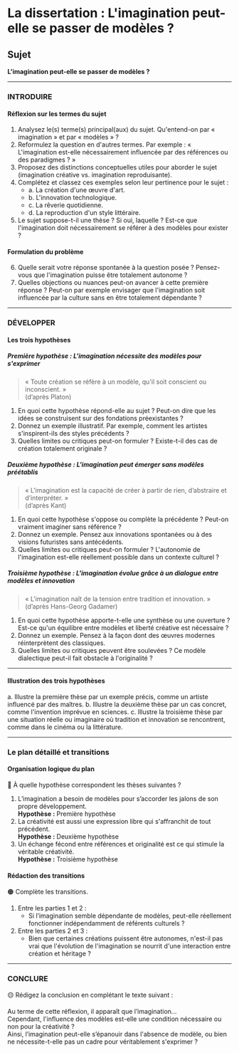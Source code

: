 # La dissertation : L'imagination peut-elle se passer de modèles ?

## Sujet
**L'imagination peut-elle se passer de modèles ?**

---

### INTRODUIRE

#### Réflexion sur les termes du sujet

1. Analysez le(s) terme(s) principal(aux) du sujet. Qu'entend-on par « imagination » et par « modèles » ?
2. Reformulez la question en d'autres termes. Par exemple : « L'imagination est-elle nécessairement influencée par des références ou des paradigmes ? »
3. Proposez des distinctions conceptuelles utiles pour aborder le sujet (imagination créative vs. imagination reproduisante).
4. Complétez et classez ces exemples selon leur pertinence pour le sujet :
   - a. La création d'une œuvre d'art.
   - b. L'innovation technologique.
   - c. La rêverie quotidienne.
   - d. La reproduction d'un style littéraire.
5. Le sujet suppose-t-il une thèse ? Si oui, laquelle ? Est-ce que l'imagination doit nécessairement se référer à des modèles pour exister ?

#### Formulation du problème

6. Quelle serait votre réponse spontanée à la question posée ? Pensez-vous que l'imagination puisse être totalement autonome ?
7. Quelles objections ou nuances peut-on avancer à cette première réponse ? Peut-on par exemple envisager que l'imagination soit influencée par la culture sans en être totalement dépendante ?

---

### DÉVELOPPER

#### Les trois hypothèses

##### Première hypothèse : L'imagination nécessite des modèles pour s'exprimer

> « Toute création se réfère à un modèle, qu'il soit conscient ou inconscient. »  
> (d’après Platon)

1. En quoi cette hypothèse répond-elle au sujet ? Peut-on dire que les idées se construisent sur des fondations préexistantes ?
2. Donnez un exemple illustratif. Par exemple, comment les artistes s'inspirent-ils des styles précédents ?
3. Quelles limites ou critiques peut-on formuler ? Existe-t-il des cas de création totalement originale ?

##### Deuxième hypothèse : L'imagination peut émerger sans modèles préétablis

> « L'imagination est la capacité de créer à partir de rien, d’abstraire et d’interpréter. »  
> (d’après Kant)

1. En quoi cette hypothèse s'oppose ou complète la précédente ? Peut-on vraiment imaginer sans référence ?
2. Donnez un exemple. Pensez aux innovations spontanées ou à des visions futuristes sans antécédents.
3. Quelles limites ou critiques peut-on formuler ? L'autonomie de l'imagination est-elle réellement possible dans un contexte culturel ?

##### Troisième hypothèse : L'imagination évolue grâce à un dialogue entre modèles et innovation

> « L'imagination naît de la tension entre tradition et innovation. »  
> (d’après Hans-Georg Gadamer)

1. En quoi cette hypothèse apporte-t-elle une synthèse ou une ouverture ? Est-ce qu'un équilibre entre modèles et liberté créative est nécessaire ?
2. Donnez un exemple. Pensez à la façon dont des œuvres modernes réinterprètent des classiques.
3. Quelles limites ou critiques peuvent être soulevées ? Ce modèle dialectique peut-il fait obstacle à l'originalité ?

---

#### Illustration des trois hypothèses

a. Illustre la première thèse par un exemple précis, comme un artiste influencé par des maîtres.
b. Illustre la deuxième thèse par un cas concret, comme l'invention imprévue en sciences.
c. Illustre la troisième thèse par une situation réelle ou imaginaire où tradition et innovation se rencontrent, comme dans le cinéma ou la littérature.

---

### Le plan détaillé et transitions

#### Organisation logique du plan

🔴 À quelle hypothèse correspondent les thèses suivantes ?

1. L’imagination a besoin de modèles pour s’accorder les jalons de son propre développement.  
   **Hypothèse :** Première hypothèse
2. La créativité est aussi une expression libre qui s'affranchit de tout précédent.  
   **Hypothèse :** Deuxième hypothèse
3. Un échange fécond entre références et originalité est ce qui stimule la véritable créativité.  
   **Hypothèse :** Troisième hypothèse

#### Rédaction des transitions

🟠 Complète les transitions.

1. Entre les parties 1 et 2 :  
   - Si l’imagination semble dépendante de modèles, peut-elle réellement fonctionner indépendamment de référents culturels ?
2. Entre les parties 2 et 3 :  
   - Bien que certaines créations puissent être autonomes, n'est-il pas vrai que l'évolution de l'imagination se nourrit d'une interaction entre création et héritage ?

---

### CONCLURE

🟡 Rédigez la conclusion en complétant le texte suivant :

Au terme de cette réflexion, il apparaît que l’imagination…  
Cependant, l'influence des modèles est-elle une condition nécessaire ou non pour la créativité ?  
Ainsi, l’imagination peut-elle s’épanouir dans l'absence de modèle, ou bien ne nécessite-t-elle pas un cadre pour véritablement s'exprimer ?